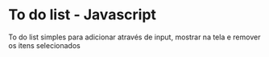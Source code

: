 # To do list - Javascript
 To do list simples para adicionar através de input, mostrar na tela e remover os itens selecionados
